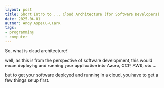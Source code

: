 ```yaml
---
layout: post
title: Short Intro to ... Cloud Architecture (for Software Developers)
date: 2025-06-01
author: Andy Aspell-Clark
tags:
- programming
- computer
---
```


So, what is cloud architecture?

well, as this is from the perspective of software development, this would mean deploying and running your application into Azure, GCP, AWS, etc....

but to get your software deployed and running in a cloud, you have to get a few things setup first.


